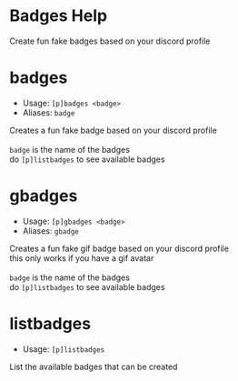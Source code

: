 # Badges Help

Create fun fake badges based on your discord profile

# badges
 - Usage: `[p]badges <badge> `
 - Aliases: `badge`

Creates a fun fake badge based on your discord profile<br/><br/>`badge` is the name of the badges<br/>do `[p]listbadges` to see available badges

# gbadges
 - Usage: `[p]gbadges <badge> `
 - Aliases: `gbadge`

Creates a fun fake gif badge based on your discord profile<br/>this only works if you have a gif avatar<br/><br/>`badge` is the name of the badges<br/>do `[p]listbadges` to see available badges

# listbadges
 - Usage: `[p]listbadges `

List the available badges that can be created

